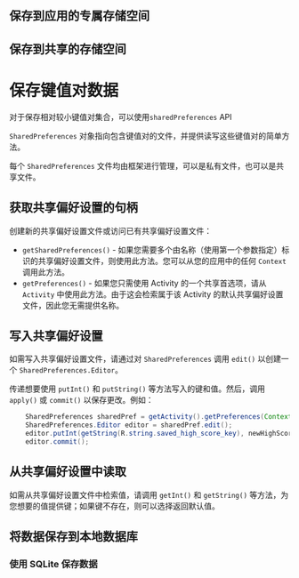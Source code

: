 ## 保存到应用的专属存储空间



## 保存到共享的存储空间

 

# 保存键值对数据

对于保存相对较小键值对集合，可以使用`sharedPreferences` API

`SharedPreferences` 对象指向包含键值对的文件，并提供读写这些键值对的简单方法。

每个 `SharedPreferences` 文件均由框架进行管理，可以是私有文件，也可以是共享文件。

## 获取共享偏好设置的句柄

创建新的共享偏好设置文件或访问已有共享偏好设置文件：

- `getSharedPreferences()` - 如果您需要多个由名称（使用第一个参数指定）标识的共享偏好设置文件，则使用此方法。您可以从您的应用中的任何 `Context` 调用此方法。
- `getPreferences()` - 如果您只需使用 Activity 的一个共享首选项，请从 `Activity` 中使用此方法。由于这会检索属于该 Activity 的默认共享偏好设置文件，因此您无需提供名称。

## 写入共享偏好设置

如需写入共享偏好设置文件，请通过对 `SharedPreferences` 调用 `edit()` 以创建一个 `SharedPreferences.Editor`。

传递想要使用 `putInt()` 和 `putString()` 等方法写入的键和值。然后，调用 `apply()` 或 `commit()` 以保存更改。例如：

```java
    SharedPreferences sharedPref = getActivity().getPreferences(Context.MODE_PRIVATE);
    SharedPreferences.Editor editor = sharedPref.edit();
    editor.putInt(getString(R.string.saved_high_score_key), newHighScore);
    editor.commit();
```

## 从共享偏好设置中读取

如需从共享偏好设置文件中检索值，请调用 `getInt()` 和 `getString()` 等方法，为您想要的值提供键；如果键不存在，则可以选择返回默认值。



## 将数据保存到本地数据库



### 使用 SQLite 保存数据

